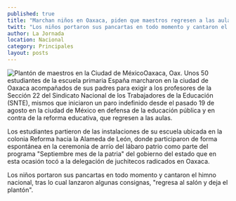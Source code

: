 ```yaml
---
published: true
title: "Marchan niños en Oaxaca, piden que maestros regresen a las aulas"
twitt: "Los niños portaron sus pancartas en todo momento y cantaron el himno nacional, tras lo cual lanzaron algunas consignas, \"regresa al salón y deja el plantón\""
author: La Jornada
location: Nacional
category: Principales
layout: posts
---
```


![Plantón de maestros en la Ciudad de México](http://i.imgur.com/y46X8VIm.jpg)Oaxaca, Oax. Unos 50 estudiantes de la escuela primaria España marcharon en la ciudad de Oaxaca acompañados de sus padres para exigir a los profesores de la Sección 22 del Sindicato Nacional de los Trabajadores de la Educación (SNTE), mismos que iniciaron un paro indefinido desde el pasado 19 de agosto en la ciudad de México en defensa de la educación pública y en contra de la reforma educativa, que regresen a las aulas.

Los estudiantes partieron de las instalaciones de su escuela ubicada en la colonia Reforma hacia la Alameda de León, donde participaron de forma espontánea en la ceremonia de arrío del lábaro patrio como parte del programa "Septiembre mes de la patria" del gobierno del estado que en esta ocasión tocó a la delegación de juchitecos radicados en Oaxaca.

Los niños portaron sus pancartas en todo momento y cantaron el himno nacional, tras lo cual lanzaron algunas consignas, "regresa al salón y deja el plantón".
